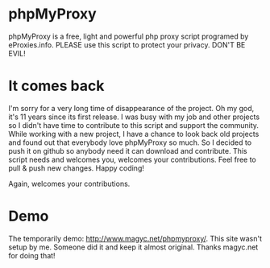 # phpMyProxy
phpMyProxy is a free, light and powerful php proxy script programed by eProxies.info. PLEASE use this script to protect your privacy. DON'T BE EVIL!

# It comes back
I'm sorry for a very long time of disappearance of the project. Oh my god, it's 11 years since its first release. I was busy with my job and other projects so I didn't have time to contribute to this script and support the community. While working with a new project, I have a chance to look back old projects and found out that everybody love phpMyProxy so much. So I decided to push it on github so anybody need it can download and contribute. This script needs and welcomes you, welcomes your contributions. Feel free to pull & push new changes. Happy coding!

Again, welcomes your contributions.

# Demo
The temporarily demo: http://www.magyc.net/phpmyproxy/. This site wasn't setup by me. Someone did it and keep it almost original. Thanks magyc.net for doing that!

